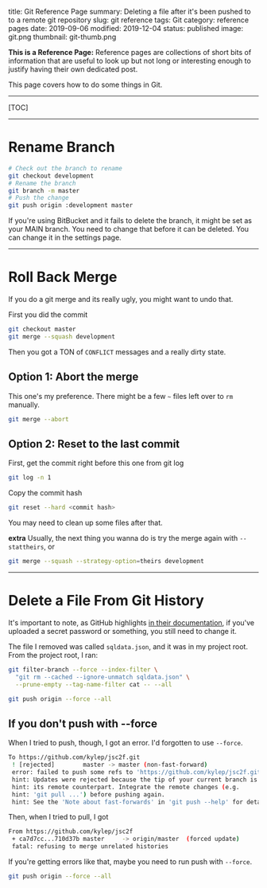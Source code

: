 title: Git Reference Page
summary: Deleting a file after it's been pushed to to a remote git repository
slug: git reference
tags: Git
category: reference pages
date: 2019-09-06
modified: 2019-12-04
status: published
image: git.png
thumbnail: git-thumb.png


**This is a Reference Page:** Reference pages are collections of short bits
of information that are useful to look up but not long or interesting enough to
justify having their own dedicated post.

This page covers how to do some things in Git.

---

[TOC]

---

# Rename Branch

```bash
# Check out the branch to rename
git checkout development
# Rename the branch
git branch -m master
# Push the change
git push origin :development master
```

If you're using BitBucket and it fails to delete the branch, it might be set
as your MAIN branch. You need to change that before it can be deleted. You can
change it in the settings page.


---

# Roll Back Merge

If you do a git merge and its really ugly, you might want to undo that.

First you did the commit

```bash
git checkout master
git merge --squash development
```

Then you got a TON of `CONFLICT` messages and a really dirty state.

## Option 1: Abort the merge

This one's my preference. There might be a few `~` files left over to `rm`
manually.

```bash
git merge --abort
```

## Option 2: Reset to the last commit

First, get the commit right before this one from git log
```bash
git log -n 1
```

Copy the commit hash

```bash
git reset --hard <commit hash>
```

You may need to clean up some files after that.

**extra**
Usually, the next thing you wanna do is try the merge again with
`--stattheirs`, or

```bash
git merge --squash --strategy-option=theirs development
```


---

# Delete a File From Git History

It's important to note, as GitHub highlights [in their documentation](https://help.github.com/en/articles/removing-sensitive-data-from-a-repository),
if you've uploaded a secret password or something, you still need to change it.

The file I removed was called `sqldata.json`, and it was in my project root.
From the project root, I ran:

```bash
git filter-branch --force --index-filter \
  "git rm --cached --ignore-unmatch sqldata.json" \
  --prune-empty --tag-name-filter cat -- --all

git push origin --force --all
```

## If you don't push with --force

When I tried to push, though, I got an error. I'd forgotten to use `--force`.

```bash
To https://github.com/kylep/jsc2f.git
 ! [rejected]        master -> master (non-fast-forward)
 error: failed to push some refs to 'https://github.com/kylep/jsc2f.git'
 hint: Updates were rejected because the tip of your current branch is behind
 hint: its remote counterpart. Integrate the remote changes (e.g.
 hint: 'git pull ...') before pushing again.
 hint: See the 'Note about fast-forwards' in 'git push --help' for details.
```

Then, when I tried to pull, I got

```bash
From https://github.com/kylep/jsc2f
 + ca7d7cc...710d37b master     -> origin/master  (forced update)
 fatal: refusing to merge unrelated histories
```

If you're getting errors like that, maybe you need to run push with `--force`.

```bash
git push origin --force --all
```

